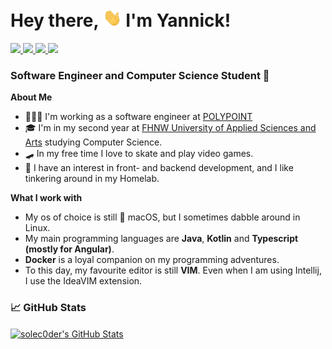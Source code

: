 # Hey there, <img src="https://github.com/solec0der/solec0der/blob/master/wave.gif?raw=true" width="30px"> I'm Yannick!

<a href="https://en.wikipedia.org/wiki/20_(number)">
    <img src="https://img.shields.io/badge/Age-20-blue" />
</a>

<a href="https://www.linkedin.com/in/yannick-huggler/">
    <img src="https://img.shields.io/badge/Linkedin-yannick--huggler-blue?logo=linkedin"/>
</a>

<a href="https://www.instagram.com/y_the_dev">
    <img src="https://img.shields.io/badge/Instagram-@y__the__dev-blue?logo=instagram"/>
</a>

<a href="mailto:yannick@huggler.io">
    <img src="https://img.shields.io/badge/E--Mail-yannick@huggler.io-blue?logo=gmail"/>
</a>

### Software Engineer and Computer Science Student 🚀

**About Me**

- 👨🏻‍💻 I'm working as a software engineer at <a href="https://polypoint.ch/">POLYPOINT</a>
- 🎓 I'm in my second year at <a href="http://fhnw.ch/">FHNW University of Applied Sciences and Arts</a> studying Computer Science. 
- 🛹 In my free time I love to skate and play video games.
- 🤔 I have an interest in front- and backend development, and I like tinkering around in my Homelab.

**What I work with**

- My os of choice is still  macOS, but I sometimes dabble around in Linux.
- My main programming languages are <strong>Java</strong>, <strong>Kotlin</strong> and <strong>Typescript (mostly for Angular)</strong>. 
- <strong>Docker</strong> is a loyal companion on my programming adventures.
- To this day, my favourite editor is still <strong>VIM</strong>. Even when I am using Intellij, I use the IdeaVIM extension. 


### 📈 GitHub Stats

<a href="https://github.com/solec0der">
  <img align="center" src="https://github-readme-stats.vercel.app/api?username=solec0der&show_icons=true&line_height=27&count_private=true&title_color=ffffff&text_color=c9cacc&icon_color=2bbc8a&bg_color=1d1f21" alt="solec0der's GitHub Stats" />
</a>
